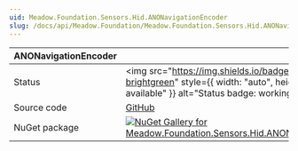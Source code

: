 ```yaml
---
uid: Meadow.Foundation.Sensors.Hid.ANONavigationEncoder
slug: /docs/api/Meadow.Foundation/Meadow.Foundation.Sensors.Hid.ANONavigationEncoder
---
```


| ANONavigationEncoder | |
|--------|--------|
| Status | <img src="https://img.shields.io/badge/Working-brightgreen" style={{ width: "auto", height: "-webkit-fill-available" }} alt="Status badge: working" /> |
| Source code | [GitHub](https://github.com/WildernessLabs/Meadow.Foundation/tree/main/Source/Meadow.Foundation.Peripherals/Sensors.Hid.ANONavigationEncoder) |
| NuGet package | <a href="https://www.nuget.org/packages/Meadow.Foundation.Sensors.Hid.ANONavigationEncoder/" target="_blank"><img src="https://img.shields.io/nuget/v/Meadow.Foundation.Sensors.Hid.ANONavigationEncoder.svg?label=Meadow.Foundation.Sensors.Hid.ANONavigationEncoder" alt="NuGet Gallery for Meadow.Foundation.Sensors.Hid.ANONavigationEncoder" /></a> |

